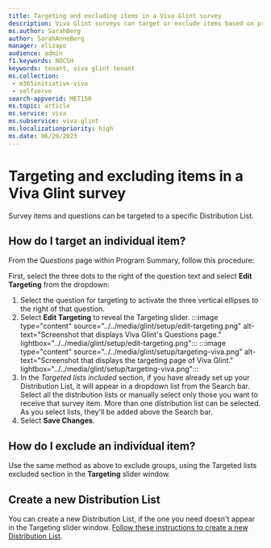 ```yaml
---
title: Targeting and excluding items in a Viva Glint survey 
description: Viva Glint surveys can target or exclude items based on predefined Distribution Lists. 
ms.author: SarahBerg
author: SarahAnneBerg
manager: elizapo
audience: admin
f1.keywords: NOCSH
keywords: tenant, viva glint tenant
ms.collection: 
 - m365initiative-viva
 - selfserve
search-appverid: MET150
ms.topic: article
ms.service: viva
ms.subservice: viva-glint
ms.localizationpriority: high
ms.date: 06/20/2023
---
```


# Targeting and excluding items in a Viva Glint survey

Survey items and questions can be targeted to a specific Distribution List.

## How do I target an individual item?

From the *Questions* page within Program Summary, follow this procedure:

First, select the three dots to the right of the question text and select **Edit Targeting** from the dropdown: 

1. Select the question for targeting to activate the three vertical ellipses to the right of that question.  
2. Select **Edit Targeting** to reveal the Targeting slider.
   :::image type="content" source="../../media/glint/setup/edit-targeting.png" alt-text="Screenshot that displays Viva Glint's Questions page." lightbox="../../media/glint/setup/edit-targeting.png":::
   :::image type="content" source="../../media/glint/setup/targeting-viva.png" alt-text="Screenshot that displays the targeting page of Viva Glint." lightbox="../../media/glint/setup/targeting-viva.png":::
3. In the *Targeted lists included* section, if you have already set up your Distribution List, it will appear in a dropdown list from the Search bar. Select all the distribution lists or manually select only those you want to receive that survey item. More than one distribution list can be selected. As you select lists, they'll be added above the Search bar.
4. Select **Save Changes**.

## How do I exclude an individual item?

Use the same method as above to exclude groups, using the Targeted lists excluded section in the **Targeting** slider window.

## Create a new Distribution List 

You can create a new Distribution List, if the one you need doesn't appear in the Targeting slider window. [Follow these instructions to create a new Distribution List](https://go.microsoft.com/fwlink/?linkid=2230917).